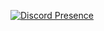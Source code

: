 [![Discord Presence](https://lanyard.cnrad.dev/api/977840956416090193)](https://discord.com/users/977840956416090193)
